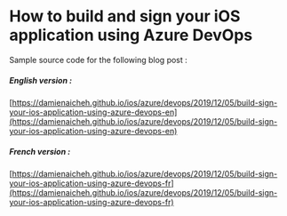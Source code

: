 # How to build and sign your iOS application using Azure DevOps

Sample source code for the following blog post :

##### English version :
[https://damienaicheh.github.io/ios/azure/devops/2019/12/05/build-sign-your-ios-application-using-azure-devops-en](https://damienaicheh.github.io/ios/azure/devops/2019/12/05/build-sign-your-ios-application-using-azure-devops-en)

##### French version :
[https://damienaicheh.github.io/ios/azure/devops/2019/12/05/build-sign-your-ios-application-using-azure-devops-fr](https://damienaicheh.github.io/ios/azure/devops/2019/12/05/build-sign-your-ios-application-using-azure-devops-fr)
